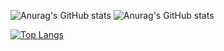 ![Anurag's GitHub stats](https://github-readme-stats.vercel.app/api?username=FabianoPereira1&theme=midnight-purple&show_icons=true)
![Anurag's GitHub stats](https://github-readme-stats.vercel.app/api?username=FabianoPereira1&hide=contribs,prs)

[![Top Langs](https://github-readme-stats.vercel.app/api/top-langs/?username=Fabianopereira1&layout=compact)](https://github.com/anuraghazra/github-readme-stats)

